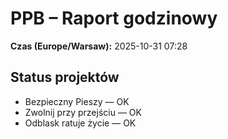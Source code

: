 # PPB – Raport godzinowy
**Czas (Europe/Warsaw):** 2025-10-31 07:28

## Status projektów
- Bezpieczny Pieszy — OK
- Zwolnij przy przejściu — OK
- Odblask ratuje życie — OK

